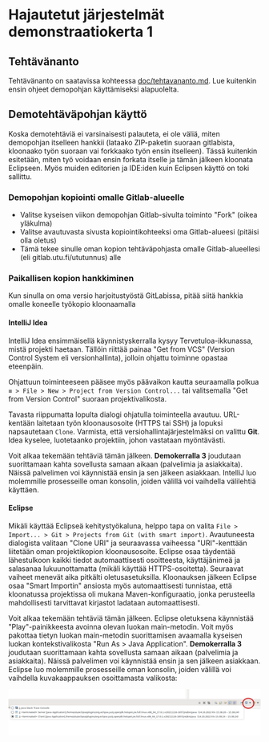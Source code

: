 # Hajautetut järjestelmät demonstraatiokerta 1

## Tehtävänanto
Tehtävänanto on saatavissa kohteessa [doc/tehtavananto.md](doc/tehtavananto.md). Lue kuitenkin ensin ohjeet demopohjan käyttämiseksi alapuolelta.

## Demotehtäväpohjan käyttö
Koska demotehtäviä ei varsinaisesti palauteta, ei ole väliä, miten demopohjan itselleen hankkii (lataako ZIP-paketin suoraan gitlabista, kloonaako työn suoraan vai forkkaako työn ensin itselleen). Tässä kuitenkin esitetään, miten työ voidaan ensin forkata itselle ja tämän jälkeen kloonata Eclipseen. Myös muiden editorien ja IDE:iden kuin Eclipsen käyttö on toki sallittu.

### Demopohjan kopiointi omalle Gitlab-alueelle
- Valitse kyseisen viikon demopohjan Gitlab-sivulta toiminto "Fork" (oikea yläkulma)
- Valitse avautuvasta sivusta kopiointikohteeksi oma Gitlab-alueesi (pitäisi olla oletus)
- Tämä tekee sinulle oman kopion tehtäväpohjasta omalle Gitlab-alueellesi (eli gitlab.utu.fi/ututunnus) alle

### Paikallisen kopion hankkiminen
Kun sinulla on oma versio harjoitustyöstä GitLabissa, pitää siitä hankkia omalle koneelle työkopio kloonaamalla

#### IntelliJ Idea

IntelliJ Idea ensimmäisellä käynnistyskerralla kysyy Tervetuloa-ikkunassa, mistä projekti haetaan. Tällöin riittää painaa "Get from VCS" (Version Control System eli versionhallinta), jolloin ohjattu toiminne opastaa eteenpäin.

Ohjattuun toiminteeseen pääsee myös päävaikon kautta seuraamalla polkua `≡ > File > New > Project from Version Control...` tai valitsemalla "Get from Version Control" suoraan projektivalikosta.

Tavasta riippumatta lopulta dialogi ohjatulla toiminteella avautuu. URL-kentään laitetaan työn kloonausosoite (HTTPS tai SSH) ja lopuksi napsautetaan `Clone`. Varmista, että versiohallintajärjestelmäksi on valittu **Git**. Idea kyselee, luotetaanko projektiin, johon vastataan myöntävästi.


Voit alkaa tekemään tehtäviä tämän jälkeen. **Demokerralla 3** joudutaan suorittamaan kahta sovellusta samaan aikaan (palvelimia ja asiakkaita). Näissä palvelimen voi käynnistää ensin ja sen jälkeen asiakkaan. IntelliJ luo molemmille prosesseille oman konsolin, joiden välillä voi vaihdella välilehtiä käyttäen.

#### Eclipse

Mikäli käyttää Eclipseä kehitystyökaluna, helppo tapa on valita `File > Import... > Git > Projects from Git (with smart import)`. Avautuneesta dialogista valitaan "Clone URI" ja seuraavassa vaiheessa "URI"-kenttään liitetään oman projektikopion kloonausosoite. Eclipse osaa täydentää lähestulkoon kaikki tiedot automaattisesti osoitteesta, käyttäjänimeä ja salasanaa lukuunottamatta (mikäli käyttää HTTPS-osoitetta). Seuraavat vaiheet menevät aika pitkälti oletusasetuksilla. Kloonauksen jälkeen Eclipse osaa "Smart Importin" ansiosta myös automaattisesti tunnistaa, että kloonatussa projektissa oli mukana Maven-konfiguraatio, jonka perusteella mahdollisesti tarvittavat kirjastot ladataan automaattisesti.

Voit alkaa tekemään tehtäviä tämän jälkeen. Eclipse oletuksena käynnistää "Play"-painikkeesta avoinna olevan luokan main-metodin. Voit myös pakottaa tietyn luokan main-metodin suorittamisen avaamalla kyseisen luokan kontekstivalikosta "Run As > Java Application". **Demokerralla 3** joudutaan suorittamaan kahta sovellusta samaan aikaan (palvelimia ja asiakkaita). Näissä palvelimen voi käynnistää ensin ja sen jälkeen asiakkaan. Eclipse luo molemmille prosesseille oman konsolin, joiden välillä voi vaihdella kuvakaappauksen osoittamasta valikosta:

![Konsoli-ikkunoiden vaihtovalikko](doc/consoleswitcher.png)

